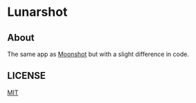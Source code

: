 # Lunarshot

## About
The same app as [Moonshot](https://github.com/nowroz/Moonshot) but with a slight difference in code.

## LICENSE

[MIT](LICENSE)
